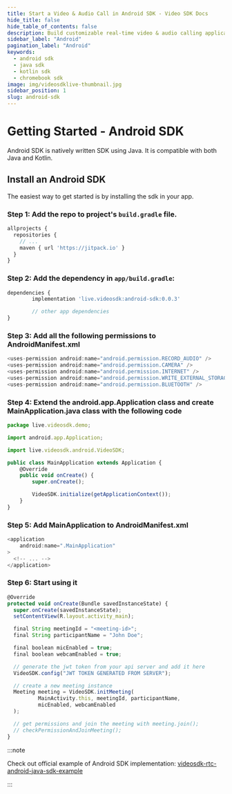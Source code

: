 ```yaml
---
title: Start a Video & Audio Call in Android SDK - Video SDK Docs
hide_title: false
hide_table_of_contents: false
description: Build customizable real-time video & audio calling applications in Android SDK using Video SDK add live Video & Audio conferencing to your applications.
sidebar_label: "Android"
pagination_label: "Android"
keywords:
  - android sdk
  - java sdk
  - kotlin sdk
  - chromebook sdk
image: img/videosdklive-thumbnail.jpg
sidebar_position: 1
slug: android-sdk
---
```


# Getting Started - Android SDK

Android SDK is natively written SDK using Java. It is compatible with both Java and Kotlin.

## Install an Android SDK

The easiest way to get started is by installing the sdk in your app.

### Step 1: Add the repo to project's `build.gradle` file.

```js title="build.gradle"
allprojects {
  repositories {
    // ...
    maven { url 'https://jitpack.io' }
  }
}
```

### Step 2: Add the dependency in `app/build.gradle`:

```js title="app/build.gradle"
dependencies {
		implementation 'live.videosdk:android-sdk:0.0.3'

		// other app dependencies
}
```

### Step 3: Add all the following permissions to AndroidManifest.xml

```js title="AndroidManifest.xml"
<uses-permission android:name="android.permission.RECORD_AUDIO" />
<uses-permission android:name="android.permission.CAMERA" />
<uses-permission android:name="android.permission.INTERNET" />
<uses-permission android:name="android.permission.WRITE_EXTERNAL_STORAGE" />
<uses-permission android:name="android.permission.BLUETOOTH" />
```

### Step 4: Extend the android.app.Application class and create MainApplication.java class with the following code

```js title="MainApplication.java"
package live.videosdk.demo;

import android.app.Application;

import live.videosdk.android.VideoSDK;

public class MainApplication extends Application {
    @Override
    public void onCreate() {
        super.onCreate();

        VideoSDK.initialize(getApplicationContext());
    }
}
```

### Step 5: Add MainApplication to AndroidManifest.xml

```js title="AndroidManifest.xml"
<application
    android:name=".MainApplication"
>
  <!-- ... -->
</application>
```

### Step 6: Start using it

```js title="MainActivity.java"
@Override
protected void onCreate(Bundle savedInstanceState) {
  super.onCreate(savedInstanceState);
  setContentView(R.layout.activity_main);

  final String meetingId = "<meeting-id>";
  final String participantName = "John Doe";

  final boolean micEnabled = true;
  final boolean webcamEnabled = true;

  // generate the jwt token from your api server and add it here
  VideoSDK.config("JWT TOKEN GENERATED FROM SERVER");

  // create a new meeting instance
  Meeting meeting = VideoSDK.initMeeting(
          MainActivity.this, meetingId, participantName,
          micEnabled, webcamEnabled
  );

  // get permissions and join the meeting with meeting.join();
  // checkPermissionAndJoinMeeting();
}
```

:::note

Check out official example of Android SDK implementation: [videosdk-rtc-android-java-sdk-example](https://github.com/videosdk-live/videosdk-rtc-android-java-sdk-example)

:::
